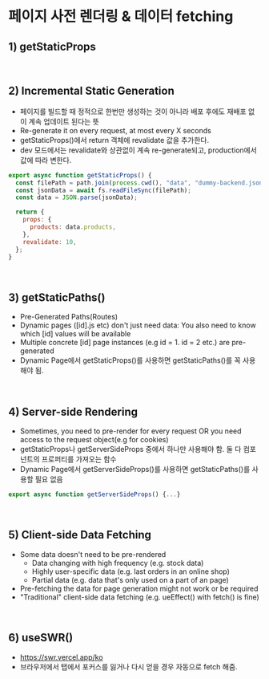# 페이지 사전 렌더링 & 데이터 fetching

## 1) getStaticProps

<br>

## 2) Incremental Static Generation

- 페이지를 빌드할 때 정적으로 한번만 생성하는 것이 아니라 배포 후에도 재배포 없이 계속 업데이트 된다는 뜻
- Re-generate it on every request, at most every X seconds
- getStaticProps()에서 return 객체에 revalidate 값을 추가한다.
- dev 모드에서는 revalidate와 상관없이 계속 re-generate되고, production에서 값에 따라 변한다.

```javascript
export async function getStaticProps() {
  const filePath = path.join(process.cwd(), "data", "dummy-backend.json");
  const jsonData = await fs.readFileSync(filePath);
  const data = JSON.parse(jsonData);

  return {
    props: {
      products: data.products,
    },
    revalidate: 10,
  };
}
```

<br>

## 3) getStaticPaths()

- Pre-Generated Paths(Routes)
- Dynamic pages ([id].js etc) don't just need data: You also need to know which [id] values will be available
- Multiple concrete [id] page instances (e.g id = 1. id = 2 etc.) are pre-generated
- Dynamic Page에서 getStaticProps()를 사용하면 getStaticPaths()를 꼭 사용해야 됨.

<br>

## 4) Server-side Rendering

- Sometimes, you need to pre-render for every request OR you need access to the request object(e.g for cookies)
- getStaticProps나 getServerSideProps 중에서 하나만 사용해야 함. 둘 다 컴포넌트의 프로퍼티를 가져오는 함수
- Dynamic Page에서 getServerSideProps()를 사용하면 getStaticPaths()를 사용할 필요 없음

```js
export async function getServerSideProps() {...}
```

<br>

## 5) Client-side Data Fetching

- Some data doesn't need to be pre-rendered
  - Data changing with high frequency (e.g. stock data)
  - Highly user-specific data (e.g. last orders in an online shop)
  - Partial data (e.g. data that's only used on a part of an page)
- Pre-fetching the data for page generation might not work or be required
- "Traditional" client-side data fetching (e.g. ueEffect() with fetch() is fine)

<br>

## 6) useSWR()

- https://swr.vercel.app/ko
- 브라우저에서 탭에서 포커스를 잃거나 다시 얻을 경우 자동으로 fetch 해줌.

